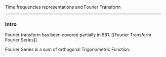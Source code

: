 Time frequencies representations and Fourier Transform


---

### Intro

Fourier transform has been covered partially in 581. [[Fourier Transform Fourier Series]]

Fourier Series is a sum of orthogonal Trigonometric Function. 



